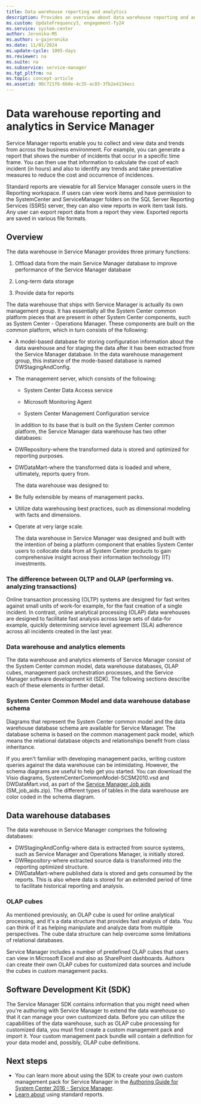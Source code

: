 ```yaml
---
title: Data warehouse reporting and analytics
description: Provides an overview about data warehouse reporting and analytics in Service Manager.
ms.custom: UpdateFrequency3, engagement-fy24
ms.service: system-center
author: Jeronika-MS
ms.author: v-gajeronika
ms.date: 11/01/2024
ms.update-cycle: 1095-days
ms.reviewer: na
ms.suite: na
ms.subservice: service-manager
ms.tgt_pltfrm: na
ms.topic: concept-article
ms.assetid: 90c721f6-6b0e-4c35-ac85-3fb2e4134ecc
---
```


# Data warehouse reporting and analytics in Service Manager



Service Manager reports enable you to collect and view data and trends from across the business environment. For example, you can generate a report that shows the number of incidents that occur in a specific time frame. You can then use that information to calculate the cost of each incident \(in hours\) and also to identify any trends and take preventative measures to reduce the cost and occurrence of incidences.  

 Standard reports are viewable for all Service Manager console users in the Reporting workspace. If users can view work items and have permission to the SystemCenter and ServiceManager folders on the SQL&nbsp;Server Reporting Services \(SSRS\) server, they can also view reports in work item task lists. Any user can export report data from a report they view. Exported reports are saved in various file formats.  

## Overview

The data warehouse in Service Manager provides three primary functions:  

1. Offload data from the main Service Manager database to improve performance of the Service Manager database  

2. Long\-term data storage  

3. Provide data for reports  

The data warehouse that ships with Service Manager is actually its own management group. It has essentially all the System Center common platform pieces that are present in other System Center components, such as System Center - Operations Manager. These components are built on the common platform, which in turn consists of the following:  

- A model\-based database for storing configuration information about the data warehouse and for staging the data after it has been extracted from the Service Manager database. In the data warehouse management group, this instance of the mode\-based database is named DWStagingAndConfig.  

- The management server, which consists of the following:  

  - System Center Data Access service  

  - Microsoft Monitoring Agent  

  - System Center Management Configuration service  

  In addition to its base that is built on the System Center common platform, the Service Manager data warehouse has two other databases:  

- DWRepository-where the transformed data is stored and optimized for reporting purposes.  

- DWDataMart-where the transformed data is loaded and where, ultimately, reports query from.  

  The data warehouse was designed to:  

- Be fully extensible by means of management packs.  

- Utilize data warehousing best practices, such as dimensional modeling with facts and dimensions.  

- Operate at very large scale.  

  The data warehouse in Service Manager was designed and built with the intention of being a platform component that enables System Center users to collocate data from all System Center products to gain comprehensive insight across their information technology \(IT\) investments.  

### The difference between OLTP and OLAP \(performing vs. analyzing transactions\)  

 Online transaction processing \(OLTP\) systems are designed for fast writes against small units of work-for example, for the fast creation of a single incident. In contrast, online analytical processing \(OLAP\) data warehouses are designed to facilitate fast analysis across large sets of data-for example, quickly determining service level agreement \(SLA\) adherence across all incidents created in the last year.  

### Data warehouse and analytics elements

The data warehouse and analytics elements of Service Manager consist of the System Center common model, data warehouse databases, OLAP cubes, management pack orchestration processes, and the Service Manager software development kit \(SDK\). The following sections describe each of these elements in further detail.  

### System Center Common Model and data warehouse database schema

Diagrams that represent the System Center common model and the data warehouse database schema are available for Service Manager. The database schema is based on the common management pack model, which means the relational database objects and relationships benefit from class inheritance.  

If you aren't familiar with developing management packs, writing custom queries against the data warehouse can be intimidating. However, the schema diagrams are useful to help get you started. You can download the Visio diagrams, SystemCenterCommonModel\-SCSM2010.vsd and DWDataMart.vsd, as part of the [Service Manager Job aids](https://go.microsoft.com/fwlink/p/?LinkID=186291) \(SM\_job\_aids.zip\). The different types of tables in the data warehouse are color coded in the schema diagram.  

## Data warehouse databases

The data warehouse in Service Manager comprises the following databases:  

- DWStagingAndConfig-where data is extracted from source systems, such as Service Manager and Operations Manager, is initially stored.  
- DWRepository-where extracted source data is transformed into the reporting optimized structure.  
- DWDataMart-where published data is stored and gets consumed by the reports. This is also where data is stored for an extended period of time to facilitate historical reporting and analysis.  

### OLAP cubes

As mentioned previously, an OLAP cube is used for online analytical processing, and it's a data structure that provides fast analysis of data. You can think of it as helping manipulate and analyze data from multiple perspectives. The cube data structure can help overcome some limitations of relational databases.  

Service Manager includes a number of predefined OLAP cubes that users can view in Microsoft Excel and also as SharePoint dashboards. Authors can create their own OLAP cubes for customized data sources and include the cubes in custom management packs.  

## Software Development Kit (SDK)

 The Service Manager SDK contains information that you might need when you're authoring with Service Manager to extend the data warehouse so that it can manage your own customized data. Before you can utilize the capabilities of the data warehouse, such as OLAP cube processing for customized data, you must first create a custom management pack and import it. Your custom management pack bundle will contain a definition for your data model and, possibly, OLAP cube definitions.  

## Next steps

- You can learn more about using the SDK to create your own custom management pack for Service Manager in the [Authoring Guide for System Center 2016 - Service Manager](author-with-sm.md).
- [Learn about](standard-reports.md) using standard reports.
